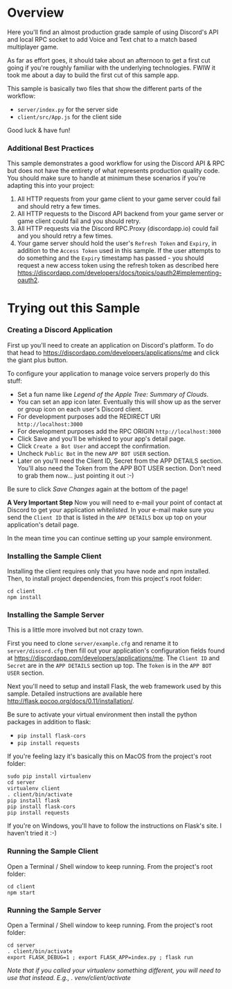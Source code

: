 # Overview
Here you'll find an almost production grade sample of using Discord's API 
and local RPC socket to add Voice and Text chat to a match based multiplayer 
game.

As far as effort goes, it should take about an afternoon to get a first 
cut going if you're roughly familiar with the underlying technologies. 
FWIW it took me about a day to build the first cut of this sample app.
 
This sample is basically two files that show the different parts of the workflow:
- `server/index.py` for the server side 
- `client/src/App.js` for the client side

Good luck & have fun!

### Additional Best Practices
This sample demonstrates a good workflow for using the Discord API & RPC 
but does not have the entirety of what represents production quality 
code. You should make sure to handle at minimum these scenarios if 
you're adapting this into your project:

1. All HTTP requests from your game client to your game server could 
 fail and should retry a few times.
2. All HTTP requests to the Discord API backend from your game server 
 or game client could fail and you should retry.
3. All HTTP requests via the Discord RPC.Proxy (discordapp.io) could
 fail and you should retry a few times.
4. Your game server should hold the user's `Refresh Token` and `Expiry`, 
 in addition to the `Access Token` used in this sample. If the user 
 attempts to do something and the `Expiry` timestamp has passed - you 
 should request a new access token using the refresh token as described 
 here https://discordapp.com/developers/docs/topics/oauth2#implementing-oauth2.
 
# Trying out this Sample

### Creating a Discord Application

First up you'll need to create an application on Discord's platform. To 
do that head to https://discordapp.com/developers/applications/me and click
the giant plus button.

To configure your application to manage voice servers properly do this stuff:

- Set a fun name like _Legend of the Apple Tree: Summary of Clouds_.
- You can set an app icon later. Eventually this will show up as the 
    server or group icon on each user's Discord client. 
- For development purposes add the REDIRECT URI `http://localhost:3000`
- For development purposes add the RPC ORIGIN `http://localhost:3000`
- Click Save and you'll be whisked to your app's detail page.
- Click `Create a Bot User` and accept the confirmation.
- Uncheck `Public Bot` in the new `APP BOT USER` section.
 - Later on you'll need the Client ID, Secret from the APP DETAILS section. 
    You'll also need the Token from the APP BOT USER section. Don't need 
    to grab them now... just pointing it out :-) 

Be sure to click _Save Changes_ again at the bottom of the page!

**A Very Important Step** Now you will need to e-mail your point of 
contact at Discord to get your application _whitelisted._ In your e-mail 
make sure you send the `Client ID` that is listed in the `APP DETAILS` 
box up top on your application's detail page.

In the mean time you can continue setting up your sample environment.

### Installing the Sample Client
Installing the client requires only that you have node and npm installed.
Then, to install project dependencies, from this project's root folder:
```
cd client
npm install
```

### Installing the Sample Server
This is a little more involved but not crazy town.

First you need to clone `server/example.cfg` and rename it to `server/discord.cfg`
then fill out your application's configuration fields found at 
https://discordapp.com/developers/applications/me. The `Client ID` and 
`Secret` are in the `APP DETAILS` section up top. The `Token` is in 
the `APP BOT USER` section.

Next you'll need to setup and install Flask, the web framework used by 
this sample. Detailed instructions are available here 
http://flask.pocoo.org/docs/0.11/installation/.

Be sure to activate your virtual environment then install the python 
packages in addition to flask:
- `pip install flask-cors`
- `pip install requests`

If you're feeling lazy it's basically this on MacOS from the project's 
root folder:
```
sudo pip install virtualenv
cd server
virtualenv client
. client/bin/activate
pip install flask
pip install flask-cors
pip install requests
```

If you're on Windows, you'll have to follow the instructions on Flask's 
site. I haven't tried it :-)

### Running the Sample Client
Open a Terminal / Shell window to keep running. From the project's 
root folder:
```
cd client
npm start
```

### Running the Sample Server
Open a Terminal / Shell window to keep running. From the project's 
root folder:
```
cd server
. client/bin/activate
export FLASK_DEBUG=1 ; export FLASK_APP=index.py ; flask run
```

_Note that if you called your virtualenv something different, you will need to use that instead. E.g., . venv/client/activate_